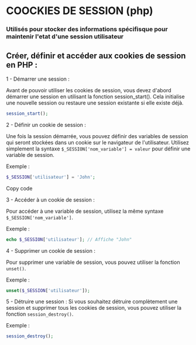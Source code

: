 # COOCKIES DE SESSION (php)

### Utilisés pour stocker des informations spécifisque pour maintenir l'etat d'une session utilisateur 

## Créer, définir et accéder aux cookies de session en PHP :

1 - Démarrer une session : 

Avant de pouvoir utiliser les cookies de session, vous devez d'abord démarrer une session en utilisant la fonction session_start(). 
Cela initialise une nouvelle session ou restaure une session existante si elle existe déjà.

```php
session_start();
```


2 - Définir un cookie de session : 

Une fois la session démarrée, vous pouvez définir des variables de session qui seront stockées dans un cookie sur le navigateur de l'utilisateur.
Utilisez simplement la syntaxe ``$_SESSION['nom_variable'] = valeur`` pour définir une variable de session.

Exemple :

```php
$_SESSION['utilisateur'] = 'John';
```
Copy code

3 - Accéder à un cookie de session : 

Pour accéder à une variable de session, utilisez la même syntaxe ``$_SESSION['nom_variable']``.

Exemple :

```php
echo $_SESSION['utilisateur']; // Affiche "John"
```


4 - Supprimer un cookie de session : 

Pour supprimer une variable de session, vous pouvez utiliser la fonction ``unset()``.

Exemple :

```php
unset($_SESSION['utilisateur']);
```


5 - Détruire une session : 
Si vous souhaitez détruire complètement une session et supprimer tous les cookies de session, vous pouvez utiliser la fonction ``session_destroy()``.

Exemple :

```php
session_destroy();
```

